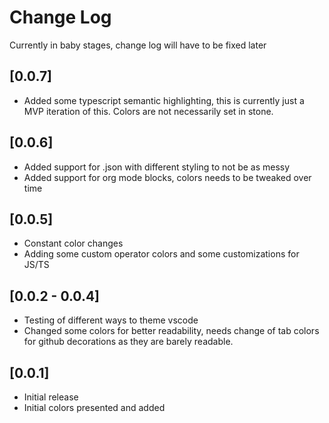 # Change Log

Currently in baby stages, change log will have to be fixed later

## [0.0.7]

- Added some typescript semantic highlighting, this is currently just a MVP iteration of this. Colors are not necessarily set in stone.

## [0.0.6]

- Added support for .json with different styling to not be as messy
- Added support for org mode blocks, colors needs to be tweaked over time

## [0.0.5]

- Constant color changes
- Adding some custom operator colors and some customizations for JS/TS

## [0.0.2 - 0.0.4]

- Testing of different ways to theme vscode
- Changed some colors for better readability, needs change of tab colors for github decorations as they are barely readable.

## [0.0.1]

- Initial release
- Initial colors presented and added
